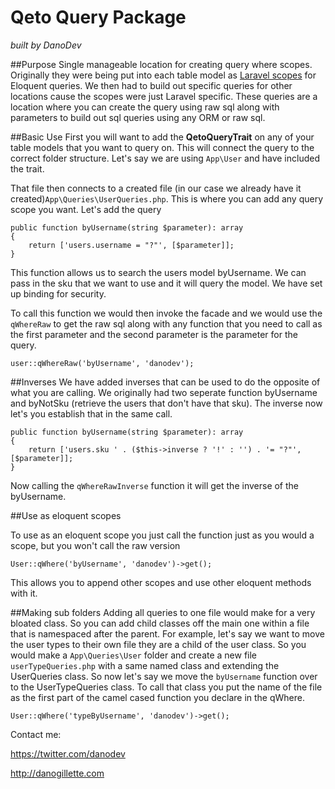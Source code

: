 # Qeto Query Package

*built by DanoDev*


##Purpose
Single manageable location for creating query where scopes. Originally they were being put into each table model as [Laravel scopes](https://laravel.com/docs/5.0/eloquent#query-scopes) for Eloquent queries. We then had to build out specific queries for other locations cause the scopes were just Laravel specific. These queries are a location where you can create the query using raw sql along with parameters to build out sql queries using any ORM or raw sql.

##Basic Use
First you will want to add the **QetoQueryTrait** on any of your table models that you want to query on. This will connect the query to the correct folder structure. Let's say we are using `App\User` and have included the trait.

That file then connects to a created file (in our case we already have it created)`App\Queries\UserQueries.php`. This is where you can add any query scope you want. Let's add the query

```
public function byUsername(string $parameter): array
{
    return ['users.username = "?"', [$parameter]];
}
```

This function allows us to search the users model byUsername. We can pass in the sku that we want to use and it will query the model. We have set up binding for security.

To call this function we would then invoke the facade and we would use the `qWhereRaw` to get the raw sql along with any function that you need to call as the first parameter and the second parameter is the parameter for the query.

```
user::qWhereRaw('byUsername', 'danodev');
```

##Inverses
We have added inverses that can be used to do the opposite of what you are calling. We originally had two seperate function byUsername and byNotSku (retrieve the users that don't have that sku). The inverse now let's you establish that in the same call.

```
public function byUsername(string $parameter): array
{
    return ['users.sku ' . ($this->inverse ? '!' : '') . '= "?"', [$parameter]];
}
```
Now calling the `qWhereRawInverse` function it will get the inverse of the byUsername.

##Use as eloquent scopes

To use as an eloquent scope you just call the function just as you would a scope, but you won't call the raw version

```
User::qWhere('byUsername', 'danodev')->get();
```

This allows you to append other scopes and use other eloquent methods with it.

##Making sub folders
Adding all queries to one file would make for a very bloated class. So you can add child classes off the main one within a file that is namespaced after the parent. For example, let's say we want to move the user types to their own file they are a child of the user class. So you would make a `App\Queries\User` folder and create a new file `userTypeQueries.php` with a same named class and extending the UserQueries class. So now let's say we move the `byUsername` function over to the UserTypeQueries class. To call that class you put the name of the file as the first part of the camel cased function you declare in the qWhere.

```
User::qWhere('typeByUsername', 'danodev')->get();
```

Contact me:

https://twitter.com/danodev

http://danogillette.com